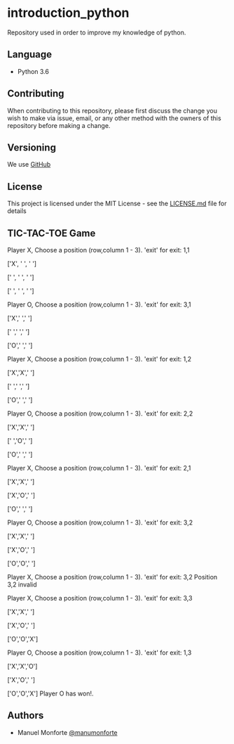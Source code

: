 # introduction_python
Repository used in order to improve my knowledge of python.

## Language

* Python 3.6

## Contributing

When contributing to this repository, please first discuss the change you wish to make via issue, email, or any other method with the owners of this repository before making a change.

## Versioning

We use [GitHub](https://github.com)

## License

This project is licensed under the MIT License - see the [LICENSE.md](LICENSE.md) file for details


## TIC-TAC-TOE Game

Player X, Choose a position (row,column 1 - 3). 'exit' for exit: 1,1

['X', '  ', '  ']

['  ', '  ', '  ']

['  ', '  ', '  ']

Player O, Choose a position (row,column 1 - 3). 'exit' for exit: 3,1

['X',' ',' ']

[' ',' ',' ']

['O',' ',' ']

Player X, Choose a position (row,column 1 - 3). 'exit' for exit: 1,2

['X','X',' ']

[' ',' ',' ']

['O',' ',' ']

Player O, Choose a position (row,column 1 - 3). 'exit' for exit: 2,2

['X','X',' ']

[' ','O',' ']

['O',' ',' ']

Player X, Choose a position (row,column 1 - 3). 'exit' for exit: 2,1

['X','X',' ']

['X','O',' ']

['O',' ',' ']

Player O, Choose a position (row,column 1 - 3). 'exit' for exit: 3,2

['X','X',' ']

['X','O',' ']

['O','O',' ']

Player X, Choose a position (row,column 1 - 3). 'exit' for exit: 3,2
Position 3,2 invalid

Player X, Choose a position (row,column 1 - 3). 'exit' for exit: 3,3

['X','X',' ']

['X','O',' ']

['O','O','X']

Player O, Choose a position (row,column 1 - 3). 'exit' for exit: 1,3

['X','X','O']

['X','O',' ']

['O','O','X']
Player O has won!.

## Authors

* Manuel Monforte  [@manumonforte](https://github.com/manumonforte)
